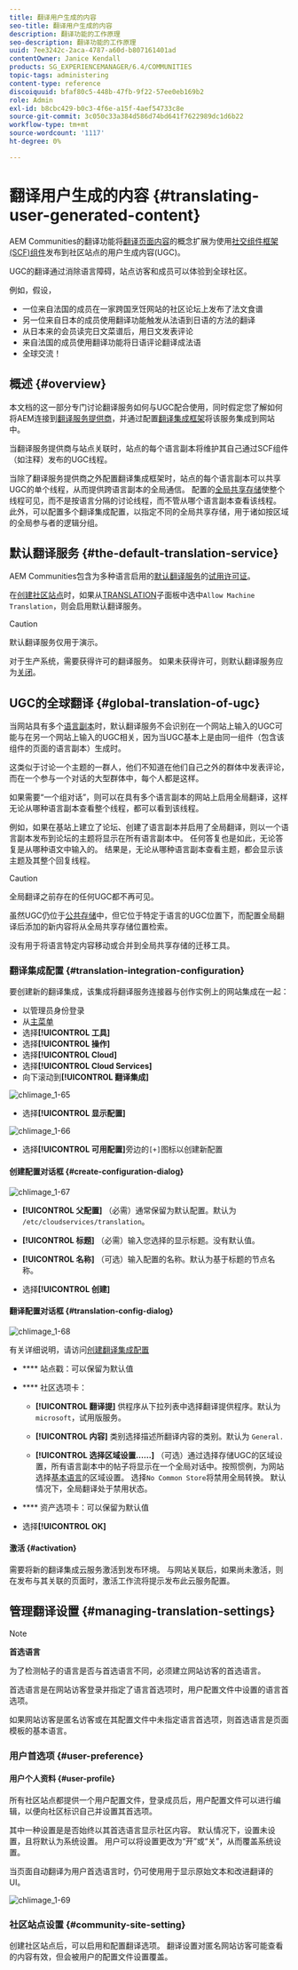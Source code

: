 ```yaml
---
title: 翻译用户生成的内容
seo-title: 翻译用户生成的内容
description: 翻译功能的工作原理
seo-description: 翻译功能的工作原理
uuid: 7ee3242c-2aca-4787-a60d-b807161401ad
contentOwner: Janice Kendall
products: SG_EXPERIENCEMANAGER/6.4/COMMUNITIES
topic-tags: administering
content-type: reference
discoiquuid: bfaf80c5-448b-47fb-9f22-57ee0eb169b2
role: Admin
exl-id: b8cbc429-b0c3-4f6e-a15f-4aef54733c8e
source-git-commit: 3c050c33a384d586d74bd641f7622989dc1d6b22
workflow-type: tm+mt
source-wordcount: '1117'
ht-degree: 0%

---
```


# 翻译用户生成的内容 {#translating-user-generated-content}

AEM Communities的翻译功能将[翻译页面内容](../../help/sites-administering/translation.md)的概念扩展为使用[社交组件框架(SCF)组件](scf.md)发布到社区站点的用户生成内容(UGC)。

UGC的翻译通过消除语言障碍，站点访客和成员可以体验到全球社区。

例如，假设，

* 一位来自法国的成员在一家跨国烹饪网站的社区论坛上发布了法文食谱
* 另一位来自日本的成员使用翻译功能触发从法语到日语的方法的翻译
* 从日本来的会员读完日文菜谱后，用日文发表评论
* 来自法国的成员使用翻译功能将日语评论翻译成法语
* 全球交流！

## 概述 {#overview}

本文档的这一部分专门讨论翻译服务如何与UGC配合使用，同时假定您了解如何将AEM连接到[翻译服务提供商](../../help/sites-administering/translation.md#connectingtoatranslationserviceprovider)，并通过配置[翻译集成框架](../../help/sites-administering/tc-tic.md)将该服务集成到网站中。

当翻译服务提供商与站点关联时，站点的每个语言副本将维护其自己通过SCF组件（如注释）发布的UGC线程。

当除了翻译服务提供商之外配置翻译集成框架时，站点的每个语言副本可以共享UGC的单个线程，从而提供跨语言副本的全局通信。 配置的[全局共享存储](#global-translation-of-ugc)使整个线程可见，而不是按语言分隔的讨论线程，而不管从哪个语言副本查看该线程。 此外，可以配置多个翻译集成配置，以指定不同的全局共享存储，用于诸如按区域的全局参与者的逻辑分组。

## 默认翻译服务 {#the-default-translation-service}

AEM Communities包含为多种语言启用的[默认翻译服务](../../help/sites-administering/tc-msconf.md)的[试用许可证](../../help/sites-administering/tc-msconf.md#microsoft-translator-trial-license)。

在[创建社区站点](sites-console.md)时，如果从[TRANSLATION](sites-console.md#translation)子面板中选中`Allow Machine Translation`，则会启用默认翻译服务。

>[!CAUTION]
>
>默认翻译服务仅用于演示。
>
>对于生产系统，需要获得许可的翻译服务。 如果未获得许可，则默认翻译服务应为[关闭](../../help/sites-administering/tc-msconf.md#microsoft-translator-trial-license-geometrixx-outdoors)。

## UGC的全球翻译 {#global-translation-of-ugc}

当网站具有多个[语言副本](../../help/sites-administering/tc-prep.md)时，默认翻译服务不会识别在一个网站上输入的UGC可能与在另一个网站上输入的UGC相关，因为当UGC基本上是由同一组件（包含该组件的页面的语言副本）生成时。

这类似于讨论一个主题的一群人，他们不知道在他们自己之外的群体中发表评论，而在一个参与一个对话的大型群体中，每个人都是这样。

如果需要“一个组对话”，则可以在具有多个语言副本的网站上启用全局翻译，这样无论从哪种语言副本查看整个线程，都可以看到该线程。

例如，如果在基站上建立了论坛、创建了语言副本并启用了全局翻译，则以一个语言副本发布到论坛的主题将显示在所有语言副本中。 任何答复也是如此，无论答复是从哪种语文中输入的。 结果是，无论从哪种语言副本查看主题，都会显示该主题及其整个回复线程。

>[!CAUTION]
>
>全局翻译之前存在的任何UGC都不再可见。
>
>虽然UGC仍位于[公共存储](working-with-srp.md)中，但它位于特定于语言的UGC位置下，而配置全局翻译后添加的新内容将从全局共享存储位置检索。
>
>没有用于将语言特定内容移动或合并到全局共享存储的迁移工具。

### 翻译集成配置 {#translation-integration-configuration}

要创建新的翻译集成，该集成将翻译服务连接器与创作实例上的网站集成在一起：

* 以管理员身份登录
* 从[主菜单](http://localhost:4502/)
* 选择&#x200B;**[!UICONTROL 工具]**
* 选择&#x200B;**[!UICONTROL 操作]**
* 选择&#x200B;**[!UICONTROL Cloud]**
* 选择&#x200B;**[!UICONTROL Cloud Services]**
* 向下滚动到&#x200B;**[!UICONTROL 翻译集成]**

![chlimage_1-65](assets/chlimage_1-65.png)

* 选择&#x200B;**[!UICONTROL 显示配置]**

![chlimage_1-66](assets/chlimage_1-66.png)

* 选择&#x200B;**[!UICONTROL 可用配置]**&#x200B;旁边的`[+]`图标以创建新配置

#### 创建配置对话框 {#create-configuration-dialog}

![chlimage_1-67](assets/chlimage_1-67.png)

* **[!UICONTROL 父配置]**
（必需）通常保留为默认配置。默认为 
`/etc/cloudservices/translation`。

* **[!UICONTROL 标题]**
（必需）输入您选择的显示标题。没有默认值。

* **[!UICONTROL 名称]**
（可选）输入配置的名称。默认为基于标题的节点名称。

* 选择&#x200B;**[!UICONTROL 创建]**

#### 翻译配置对话框 {#translation-config-dialog}

![chlimage_1-68](assets/chlimage_1-68.png)

有关详细说明，请访问[创建翻译集成配置](../../help/sites-administering/tc-tic.md#creating-a-translation-integration-configuration)

* **** 站点戳：可以保留为默认值
* **** 社区选项卡：
   * **[!UICONTROL 翻译提]**
供程序从下拉列表中选择翻译提供程序。默认为 
`microsoft`，试用版服务。

   * **[!UICONTROL 内容]**
类别选择描述所翻译内容的类别。默认为 
`General.`

   * **[!UICONTROL 选择区域设置……]**
（可选）通过选择存储UGC的区域设置，所有语言副本中的帖子将显示在一个全局对话中。按照惯例，为网站选择[基本语言](sites-console.md#translation)的区域设置。 选择`No Common Store`将禁用全局转换。 默认情况下，全局翻译处于禁用状态。

* **** 资产选项卡：可以保留为默认值
* 选择&#x200B;**[!UICONTROL OK]**

#### 激活 {#activation}

需要将新的翻译集成云服务激活到发布环境。 与网站关联后，如果尚未激活，则在发布与其关联的页面时，激活工作流将提示发布此云服务配置。

## 管理翻译设置 {#managing-translation-settings}

>[!NOTE]
>
>**首选语言**
>
>为了检测帖子的语言是否与首选语言不同，必须建立网站访客的首选语言。
>
>首选语言是在网站访客登录并指定了语言首选项时，用户配置文件中设置的语言首选项。
>
>如果网站访客是匿名访客或在其配置文件中未指定语言首选项，则首选语言是页面模板的基本语言。

### 用户首选项 {#user-preference}

#### 用户个人资料 {#user-profile}

所有社区站点都提供一个用户配置文件，登录成员后，用户配置文件可以进行编辑，以便向社区标识自己并设置其首选项。

其中一种设置是是否始终以其首选语言显示社区内容。 默认情况下，设置未设置，且将默认为系统设置。 用户可以将设置更改为“开”或“关”，从而覆盖系统设置。

当页面自动翻译为用户首选语言时，仍可使用用于显示原始文本和改进翻译的UI。

![chlimage_1-69](assets/chlimage_1-69.png)

### 社区站点设置 {#community-site-setting}

创建社区站点后，可以启用和配置翻译选项。 翻译设置对匿名网站访客可能查看的内容有效，但会被用户的配置文件设置覆盖。
